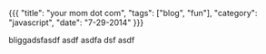 {{{
  "title": "your mom dot com",
  "tags": ["blog", "fun"],
  "category": "javascript",
  "date": "7-29-2014"
}}}

bliggadsfasdf asdf asdfa dsf asdf
